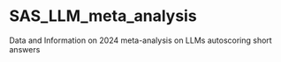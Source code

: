 # SAS_LLM_meta_analysis
Data and Information on 2024 meta-analysis on LLMs autoscoring short answers
